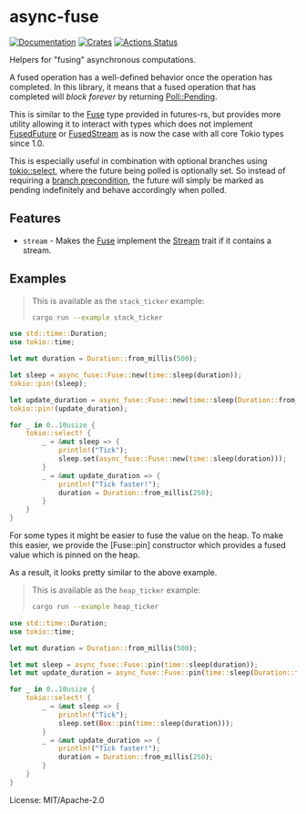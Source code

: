 # async-fuse

[![Documentation](https://docs.rs/async-fuse/badge.svg)](https://docs.rs/async-fuse)
[![Crates](https://img.shields.io/crates/v/async-fuse.svg)](https://crates.io/crates/async-fuse)
[![Actions Status](https://github.com/udoprog/async-fuse/workflows/Rust/badge.svg)](https://github.com/udoprog/async-fuse/actions)

Helpers for "fusing" asynchronous computations.

A fused operation has a well-defined behavior once the operation has
completed. In this library, it means that a fused operation that has
completed will *block forever* by returning [Poll::Pending].

This is similar to the [Fuse] type provided in futures-rs, but provides more
utility allowing it to interact with types which does not implement
[FusedFuture] or [FusedStream] as is now the case with all core Tokio types
since 1.0.

This is especially useful in combination with optional branches using
[tokio::select], where the future being polled is optionally set. So instead
of requiring a [branch precondition], the future will simply be marked as
pending indefinitely and behave accordingly when polled.

## Features

* `stream` - Makes the [Fuse] implement the [Stream] trait if it contains a
  stream.

## Examples

> This is available as the `stack_ticker` example:
> ```sh
> cargo run --example stack_ticker
> ```

```rust
use std::time::Duration;
use tokio::time;

let mut duration = Duration::from_millis(500);

let sleep = async_fuse::Fuse::new(time::sleep(duration));
tokio::pin!(sleep);

let update_duration = async_fuse::Fuse::new(time::sleep(Duration::from_secs(2)));
tokio::pin!(update_duration);

for _ in 0..10usize {
    tokio::select! {
        _ = &mut sleep => {
            println!("Tick");
            sleep.set(async_fuse::Fuse::new(time::sleep(duration)));
        }
        _ = &mut update_duration => {
            println!("Tick faster!");
            duration = Duration::from_millis(250);
        }
    }
}
```

For some types it might be easier to fuse the value on the heap. To make
this easier, we provide the [Fuse::pin] constructor which provides a fused
value which is pinned on the heap.

As a result, it looks pretty similar to the above example.

> This is available as the `heap_ticker` example:
> ```sh
> cargo run --example heap_ticker
> ```

```rust
use std::time::Duration;
use tokio::time;

let mut duration = Duration::from_millis(500);

let mut sleep = async_fuse::Fuse::pin(time::sleep(duration));
let mut update_duration = async_fuse::Fuse::pin(time::sleep(Duration::from_secs(2)));

for _ in 0..10usize {
    tokio::select! {
        _ = &mut sleep => {
            println!("Tick");
            sleep.set(Box::pin(time::sleep(duration)));
        }
        _ = &mut update_duration => {
            println!("Tick faster!");
            duration = Duration::from_millis(250);
        }
    }
}
```

[Fuse]: https://docs.rs/futures/0/futures/future/struct.Fuse.html
[FusedFuture]: https://docs.rs/futures/0/futures/future/trait.FusedFuture.html
[FusedStream]: https://docs.rs/futures/0/futures/stream/trait.FusedStream.html
[Poll::Pending]: https://doc.rust-lang.org/std/task/enum.Poll.html#variant.Pending
[Stream]: https://docs.rs/futures-core/0/futures_core/stream/trait.Stream.html
[Fuse]: https://docs.rs/async-fuse/0/async_fuse/struct.Fuse.html
[branch precondition]: https://docs.rs/tokio/1.0.1/tokio/macro.select.html#avoid-racy-if-preconditions
[tokio::select]: https://docs.rs/tokio/1/tokio/macro.select.html

License: MIT/Apache-2.0
